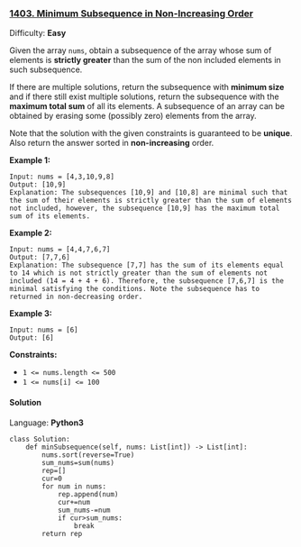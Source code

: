 ### [1403\. Minimum Subsequence in Non-Increasing Order](https://leetcode.com/problems/minimum-subsequence-in-non-increasing-order/)

Difficulty: **Easy**


Given the array `nums`, obtain a subsequence of the array whose sum of elements is **strictly greater** than the sum of the non included elements in such subsequence. 

If there are multiple solutions, return the subsequence with **minimum size** and if there still exist multiple solutions, return the subsequence with the **maximum total sum** of all its elements. A subsequence of an array can be obtained by erasing some (possibly zero) elements from the array. 

Note that the solution with the given constraints is guaranteed to be **unique**. Also return the answer sorted in **non-increasing** order.

**Example 1:**

```
Input: nums = [4,3,10,9,8]
Output: [10,9] 
Explanation: The subsequences [10,9] and [10,8] are minimal such that the sum of their elements is strictly greater than the sum of elements not included, however, the subsequence [10,9] has the maximum total sum of its elements. 
```

**Example 2:**

```
Input: nums = [4,4,7,6,7]
Output: [7,7,6] 
Explanation: The subsequence [7,7] has the sum of its elements equal to 14 which is not strictly greater than the sum of elements not included (14 = 4 + 4 + 6). Therefore, the subsequence [7,6,7] is the minimal satisfying the conditions. Note the subsequence has to returned in non-decreasing order.  
```

**Example 3:**

```
Input: nums = [6]
Output: [6]
```

**Constraints:**

*   `1 <= nums.length <= 500`
*   `1 <= nums[i] <= 100`


#### Solution

Language: **Python3**

```python3
class Solution:
    def minSubsequence(self, nums: List[int]) -> List[int]:
        nums.sort(reverse=True)
        sum_nums=sum(nums)
        rep=[]
        cur=0
        for num in nums:
            rep.append(num)
            cur+=num
            sum_nums-=num
            if cur>sum_nums:
                break
        return rep
            
```